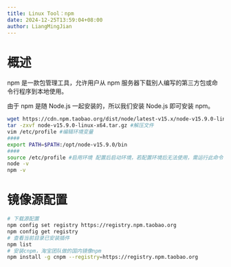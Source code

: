 ```yaml
---
title: Linux Tool：npm
date: 2024-12-25T13:59:04+08:00
author: LiangMingJian
---
```


# 概述

npm 是一款包管理工具，允许用户从 npm 服务器下载别人编写的第三方包或命令行程序到本地使用。

由于 npm 是随 Node.js 一起安装的，所以我们安装 Node.js 即可安装 npm。

```bash
wget https://cdn.npm.taobao.org/dist/node/latest-v15.x/node-v15.9.0-linux-x64.tar.gz #下载源码
tar -zxvf node-v15.9.0-linux-x64.tar.gz #解压文件
vim /etc/profile #编辑环境变量
####
export PATH=$PATH:/opt/node-v15.9.0/bin
####
source /etc/profile #启用环境 配置后启动环境，若配置环境后无法使用，需运行此命令
node -v
npm -v
```

# 镜像源配置

```bash
# 下载源配置
npm config set registry https://registry.npm.taobao.org
npm config get registry
# 查看当前目录已安装插件
npm list
# 安装cnpm，淘宝团队做的国内镜像npm
npm install -g cnpm --registry=https://registry.npm.taobao.org
```
